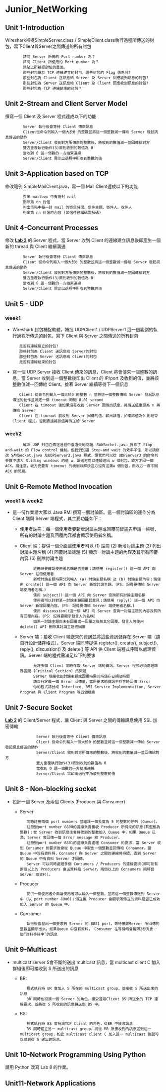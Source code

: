 # Junior_NetWorking



## Unit 1-Introduction
   Wireshark補捉SimpleServer.class / SimpleClient.class執行過程所傳送的封包，寫下Client與Server之間傳送的所有封包

            請問 Server 所開的 Port number 為？
            請問 Client 所使用的 Port number 為？
            請貼上所補捉封包的畫面。
            那些封包屬於 TCP 連線建立的封包，這些封包的 Flag 值為何?
            那些封包為 Client 送訊息給 Server 及 Server 回應收到訊息的封包?
            那些封包為 Server 送訊息給 Client 及 Client 回應收到訊息的封包?
            那些封包為 TCP 連線結束的封包？
            
## Unit 2-Stream and Client Server Model
   撰寫一個 Client 及 Server 程式達成以下的功能

            Server 執行後會等待 Client 傳來訊息
            Client從命令列輸入一個大於0 的整數並將這一個整數減一傳給 Server 發起訊息傳送的動作
            Server/Client 收到對方所傳來的整數後，將收到的數值減一並回傳給對方
            雙方重覆執行動作(3)直到收到的數值為 0
            當收到 0 這一個數的一方結束連線
            Server/Client 需印出過程中所收到整數的值
            
## Unit 3-Application based on TCP
   修改範例 SimpleMailClient.java，寫一個 Mail Client達成以下的功能
   
            秀出 mailbox 中有幾封 mail
            刪除第 nn 封信
            列出信箱中每一封 mail 的寄信時間、信件主題、寄件人、收件人
            列出第 nn 封信的內容 (如信件已編碼需解碼)
            
## Unit 4-Concurrent Processes
   修改 [__Lab 2__](https://github.com/Pinganan/Junior_NetWorking/blob/main/README.md#unit-2-stream-and-client-server-model) 的 Server 程式，當 Server 收到 Client 的連線建立訊息後即產生一個新的 thread 與 Client 繼續溝通
   
            Server 執行後會等待 Client 傳來訊息
            Client 從命令列輸入一個大於0 的整數並將這一個整數減一傳給 Server 發起訊息傳送的動作
            Server/Client 收到對方所傳來的整數後，將收到的數值減一並回傳給對方
            雙方重覆執行動作(3)直到收到的數值為 0
            當收到 0 這一個數的一方結束連線
            Server/Client 需印出過程中所收到整數的值

## Unit 5 - UDP

   ### week1
   
   - Wireshark 封包補捉軟體，補捉 UDPClient1 / UDPServer1 這一個範例的執行過程所傳送的封包。寫下 Client 與 Server 之間傳送的所有封包

            是否有連線建立的封包?
            那些封包為 Client 送訊息給 Server的封包
            那些封包為 Server 送訊息給 Client的封包
            是否有連線結束的封包
   - 寫一個 UDP Server 接收 Client 傳來的訊息，Client 將會傳來一個整數的訊息，當 Server 收到這一個整數後印出 Client 的 IP/port 及收到的值，並將該整數值減一回傳給 Client。接著 Server 繼續等待下一個訊息
   
            Client 從命令列輸入一個大於0 的整數 n 並將這一個整數傳給 Server 發起訊息傳送的動作並設定一個 timeout 時間 0.01 second
            Client 在 timeout 後如果沒有收到 Server 回傳的訊息，將傳送值重設為 n 再傳給 Server
            Client 在 timeout 前收到 Server 回傳的值，印出該值，如果該值為0 則結束 Client 程式，否則直接將該值再傳送給 Server
            
   ### week2
   
            解決 UDP 封包在傳送過程中會遺失的問題，SAWSocket.java 實作了 Stop-and-wait 的 Flow control 機制。但我們知道 Stop-and wait 的效率不佳，所以請修改 SAWSocket.java 及UDPServer3.java 程式，讓我們可以從 UDPServer3 的命令列參數中填入 Sliding windows 的值 w，讓送方可以連續送出 w 個封包，收方才回一個 ACK。請注意，收方仍要有 timeout 的機制以解決送方沒有送滿w 個封包，而收方一直不回 ACK 的問題。
            
## Unit 6-Remote Method Invocation
   
   ### week1 & week2
   
   - 這一份作業請大家以 Java RMI 撰寫一個討論區。這一個討論區的運作分為 Client 端與 Server 端程式，其主要功能如下：

      - 使用者註冊：每一個使用者要新增討論主題或回覆前皆需先申請一帳號，所有的討論主題及回覆內容都會顯示使用者名稱。
      
      - Client 端：提供一個介面讓使用者可以 (1) 註冊 (2) 新增討論主題 (3) 列出討論主題名稱 (4) 回覆討論議題 (5) 顯示一討論主題的內容及其所有回覆內容 (6) 刪除討論主題
      
                  註冊時要確認使用者名稱是否重覆；請使用 register() 這一個 API 向 Server 註冊使用者
                  新增討論主題時需分別輸入 (a) 討論主題名稱 及 (b) 討論主題內容；請使用 create() 這一個 API 向 Server 新增討論主題。(PS: 記得要傳給 Server 端使用者名稱。)
                  使用 subject() 這一個 API 向 Server 查詢所有討論主題名稱
                  使用者可以針對某一討論主題回覆其意見；請使用 reply() 這一個 API 向 Server 新增回覆內容。(PS: 記得要傳給 Server 端使用者名稱。)
                  使用 discussion()這一個 API 向 Server 查詢一討論主題的內容及其所有回覆內容。(PS: 記得要顯示發言人的名稱)
                  如果一討論主題尚未有回覆或一回覆之後無其它回覆，發言人可使用 delete() API 刪除其討論主題或回覆
                  
      - Server 端：接收 Client 端送來的資訊並將這些資訊儲存在 Server 端（請自行設計儲存格式）。Server 端同時提供 register(), create(), subject(), reply(), discussion() 及 delete() 等 API 供 Client 端程式呼叫以處理資訊。Server 端的程式需滿足以下的要求
      
                  允許多個 Client 同時存取 Server 端的資訊，Server 程式必須處理臨界區間 (Critical Section) 的問題
                  Server 端接收到討論主題或回覆時需同時儲存日期及時間
                  請自行定義一個 Error 回傳值，當所要求的資訊不存在時回傳 Error
                  你的程式請分成 Interface, RMI Service Implementation, Server Program 與 Client Program 等四個檔案

## Unit 7-Secure Socket
   [__Lab 2__](https://github.com/Pinganan/Junior_NetWorking/blob/main/README.md#unit-2-stream-and-client-server-model) 的 Client/Server 程式，讓 Client 與 Server 之間的傳輸訊息使用 SSL 加密傳輸

                  Server 執行後會等待 Client 傳來訊息
                  Client 從命令列輸入一個大於0 的整數並將這一個整數減一傳給 Server 發起訊息傳送的動作
                  Server/Client 收到對方所傳來的整數後，將收到的數值減一並回傳給對方
                  雙方重覆執行動作(3)直到收到的數值為 0
                  當收到 0 這一個數的一方結束連線
                  Server/Client 需印出過程中所收到整數的值

## Unit 8 - Non-blocking socket
   - 設計一個 Server 及兩個 Clients  (Producer 與 Consumer)
   
      - Server
      
               同時註冊兩個 port numbers 並維護一個長度為 5 的整數的佇列 (Queue)。
               註冊到port number 8880的連線負責接收 Producer 所傳來的訊息(其型態為整數)；當 Server 收到訊息後會將收到的整數加入 Queue 中，如果 Queue 已滿，Server 會回傳一個 Error message 給 Producer。
               註冊到port number 8881的連線負責處理 Consumer 的要求，當 Server 收到 Consumer 的要求後會從 Queue 中取出一個整數並回傳給 Consumer。當 Queue 中沒有資料時，Consumer 與 Server 之間的連線將持續，直到 Server 的 Queue 中有資料 Server 才回傳。
               Server 可以同時處理多個 Consumers / Producers 的連線要求(即可能有兩個以上的 Producers 會送資料給 Server，兩個以上的 Consumers 同時從 Server 取資料)。
      - Producer
      
               提供一個使用者介面讓使用者可以輸入一個整數，並將這一個整數傳送到 Server 中 (以 port number 8880)；傳送後 Producer 會顯示所傳送的資料是否已成功加入 Server 的 Queue 中。
      - Consumer
      
               執行後會發出一個要求到 Server 的 8881 port，等待接收Server 所回傳的整數並顯示出來。如果Queue 中沒有資料， Consumer 在等待時會每隔2秒秀出一個”資料等待中”的訊息
          
## Unit 9-Multicast

   - multicast server S會不斷的送出 multicast 訊息，當 multicast client C 加入群組後即可接收到 S 所送出的訊息
      
      - BR:
      
               程式執行時 BR 會加入 S 所在的 multicast group，並接收 S 所送出來的訊息
               BR 同時也扮演一個 Server 的角色，接受遠端Client BS 所送來的 TCP 連線要求，並將從 S 所收到的訊息轉送到 BS 中。
      - BS:
      
               程式執行時 BS 會扮演TCP Client 的角色，從BR 中接收訊息
               BS 同時建立另一 multicast group，將從 BR 所接收到的訊息送到這一 multicast group，如此 multicast client C 加入這一 multicast 後就可以收到從 S 送出的訊息。

## Unit 10-Network Programming Using Python
   請用 Python 改寫 Lab 8 的作業。

## Unit11-Network Applications
